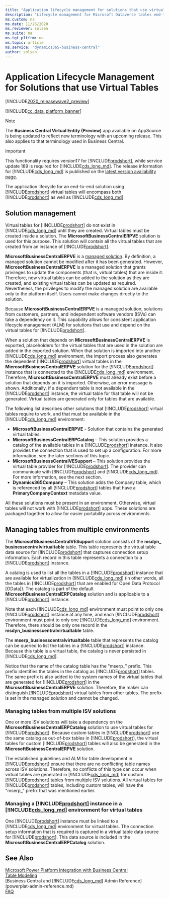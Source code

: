 ```yaml
---
title: "Application lifecycle management for solutions that use virtual tables"
description: "Lifecycle management for Microsoft Dataverse tables end-to-end solutions"
ms.custom: na
ms.date: 11/26/2020
ms.reviewer: solsen
ms.suite: na
ms.tgt_pltfrm: na
ms.topic: article
ms.service: "dynamics365-business-central"
author: solsen
---
```


# Application Lifecycle Management for Solutions that use Virtual Tables

[!INCLUDE[2020_releasewave2_preview](../includes/2020_releasewave2_preview.md)]

[!INCLUDE[cc_data_platform_banner](../includes/cc_data_platform_banner.md)]

> [!NOTE]  
> The **Business Central Virtual Entity (Preview)** app available on AppSource is being updated to reflect new terminology with an upcoming release. This also applies to that terminology used in Business Central.

> [!IMPORTANT]  
> This functionality requires version17 for [!INCLUDE[prodshort](../developer/includes/prodshort.md)], while service update 189 is required for [!INCLUDE[cds_long_md](../includes/cds_long_md.md)]. The release information for [!INCLUDE[cds_long_md](../includes/cds_long_md.md)] is published on the [latest version availability page](https://docs.microsoft.com/business-applications-release-notes/dynamics/released-versions/dynamics-365ce#all-version-availability).

The application lifecycle for an end-to-end solution using [!INCLUDE[prodshort](../developer/includes/prodshort.md)] virtual tables will encompass both [!INCLUDE[prodshort](../developer/includes/prodshort.md)] as well as [!INCLUDE[cds_long_md](../includes/cds_long_md.md)].

## Solution management

Virtual tables for [!INCLUDE[prodshort](../developer/includes/prodshort.md)] do not exist in [!INCLUDE[cds_long_md](../includes/cds_long_md.md)] until they are created. Virtual tables must be created inside a solution. The **MicrosoftBusinessCentralERPVE** solution is used for this purpose. This solution will contain all the virtual tables that are created from an instance of [!INCLUDE[prodshort](../developer/includes/prodshort.md)].

**MicrosoftBusinessCentralERPVE** is a [managed solution](https://docs.microsoft.com/powerapps/developer/common-data-service/introduction-solutions). By definition, a managed solution cannot be modified after it has been generated. However, **MicrosoftBusinessCentralERPVE** is a managed solution that grants privileges to update the components (that is, virtual tables) that are inside it. Therefore, new virtual tables can be added to the solution as they are created, and existing virtual tables can be updated as required. Nevertheless, the privileges to modify the managed solution are available only to the platform itself. Users cannot make changes directly to the solution.

Because **MicrosoftBusinessCentralERPVE** is a managed solution, solutions from customers, partners, and independent software vendors (ISVs) can take a dependency on it. This capability allows for consistent application lifecycle management (ALM) for solutions that use and depend on the virtual tables for [!INCLUDE[prodshort](../developer/includes/prodshort.md)].

When a solution that depends on **MicrosoftBusinessCentralERPVE** is exported, placeholders for the virtual tables that are used in the solution are added in the exported solution. When that solution is imported into another [!INCLUDE[cds_long_md](../includes/cds_long_md.md)] environment, the import process also generates the dependent [!INCLUDE[prodshort](../developer/includes/prodshort.md)] virtual tables in the **MicrosoftBusinessCentralERPVE** solution for the [!INCLUDE[prodshort](../developer/includes/prodshort.md)] instance that is connected to the [!INCLUDE[cds_long_md](../includes/cds_long_md.md)] environment. Therefore, **MicrosoftBusinessCentralERPVE** must already exist before a solution that depends on it is imported. Otherwise, an error message is shown. Additionally, if a dependent table is not available in the [!INCLUDE[prodshort](../developer/includes/prodshort.md)] instance, the virtual table for that table will not be generated. Virtual tables are generated only for tables that are available.

The following list describes other solutions that [!INCLUDE[prodshort](../developer/includes/prodshort.md)] virtual tables require to work, and that must be available in the [!INCLUDE[cds_long_md](../includes/cds_long_md.md)] environment:

- **MicrosoftBusinessCentralERPVE** - Solution that contains the generated virtual tables. 
- **MicrosoftBusinessCentralERPCatalog** – This solution provides a catalog of the available tables in a [!INCLUDE[prodshort](../developer/includes/prodshort.md)] instance. It also provides the connection that is used to set up a configuration. For more information, see the later sections of this topic.
- **MicrosoftBusinessCentralVESupport** – This solution provides the virtual table provider for [!INCLUDE[prodshort](../developer/includes/prodshort.md)]. The provider can communicate with [!INCLUDE[prodshort](../developer/includes/prodshort.md)]  and [!INCLUDE[cds_long_md](../includes/cds_long_md.md)]. For more information, see the next section.
- **Dynamics365Company** – This solution adds the Company table, which is referenced by all [!INCLUDE[prodshort](../developer/includes/prodshort.md)] tables that have a **PrimaryCompanyContext** metadata value.

All these solutions must be present in an environment. Otherwise, virtual tables will not work with [!INCLUDE[prodshort](../developer/includes/prodshort.md)] apps. These solutions are packaged together to allow for easier portability across environments.

## Managing tables from multiple environments

The **MicrosoftBusinessCentralVESupport** solution consists of the **msdyn\_ businesscentralvirtualtable** table. This table represents the virtual table data source for [!INCLUDE[prodshort](../developer/includes/prodshort.md)] that captures connection setup information. Each record in this table represents a connection to a [!INCLUDE[prodshort](../developer/includes/prodshort.md)] instance.

A catalog is used to list all the tables in a [!INCLUDE[prodshort](../developer/includes/prodshort.md)] instance that are available for virtualization in [!INCLUDE[cds_long_md](../includes/cds_long_md.md)] (in other words, all the tables in [!INCLUDE[prodshort](../developer/includes/prodshort.md)] that are enabled for Open Data Protocol \[OData\]). The catalog is part of the default **MicrosoftBusinessCentralERPCatalog** solution and is applicable to a [!INCLUDE[prodshort](../developer/includes/prodshort.md)] instance.

Note that each [!INCLUDE[cds_long_md](../includes/cds_long_md.md)] environment must point to only one [!INCLUDE[prodshort](../developer/includes/prodshort.md)] instance at any time, and each [!INCLUDE[prodshort](../developer/includes/prodshort.md)] environment must point to only one [!INCLUDE[cds_long_md](../includes/cds_long_md.md)] environment. Therefore, there should be only one record in the **msdyn\_businesscentralvirtualtable** table.

The **mserp\_businesscentralvirtualtable** table that represents the catalog can be queried to list the tables in a [!INCLUDE[prodshort](../developer/includes/prodshort.md)] instance. Because this table is a virtual table, the catalog is never persisted in [!INCLUDE[cds_long_md](../includes/cds_long_md.md)].

Notice that the name of the catalog table has the "mserp\_" prefix. This prefix identifies the tables in the catalog as [!INCLUDE[prodshort](../developer/includes/prodshort.md)] tables. The same prefix is also added to the system names of the virtual tables that are generated for [!INCLUDE[prodshort](../developer/includes/prodshort.md)] in the **MicrosoftBusinessCentralERPVE** solution. Therefore, the maker can distinguish [!INCLUDE[prodshort](../developer/includes/prodshort.md)] virtual tables from other tables. The prefix is set in the managed solution and cannot be changed.

### Managing tables from multiple ISV solutions

One or more ISV solutions will take a dependency on the **MicrosoftBusinessCentralERPCatalog** solution to use virtual tables for [!INCLUDE[prodshort](../developer/includes/prodshort.md)]. Because custom tables in [!INCLUDE[prodshort](../developer/includes/prodshort.md)] use the same catalog as out-of-box tables in [!INCLUDE[prodshort](../developer/includes/prodshort.md)], the virtual tables for custom [!INCLUDE[prodshort](../developer/includes/prodshort.md)] tables will also be generated in the **MicrosoftBusinessCentralERPVE** solution.

The established guidelines and ALM for table development in [!INCLUDE[prodshort](../developer/includes/prodshort.md)] ensure that there are no conflicting table names across ISV solutions. Therefore, no conflicts of this type can occur when virtual tables are generated in [!INCLUDE[cds_long_md](../includes/cds_long_md.md)] for custom [!INCLUDE[prodshort](../developer/includes/prodshort.md)] tables from multiple ISV solutions. All virtual tables for [!INCLUDE[prodshort](../developer/includes/prodshort.md)] tables, including custom tables, will have the "mserp\_" prefix that was mentioned earlier.

### Managing a [!INCLUDE[prodshort](../developer/includes/prodshort.md)] instance in a [!INCLUDE[cds_long_md](../includes/cds_long_md.md)] environment for virtual tables

One [!INCLUDE[prodshort](../developer/includes/prodshort.md)] instance must be linked to a [!INCLUDE[cds_long_md](../includes/cds_long_md.md)] environment for virtual tables. The connection setup information that is required is captured in a virtual table data source for [!INCLUDE[prodshort](../developer/includes/prodshort.md)]. This data source is included in the **MicrosoftBusinessCentralERPCatalog** solution.

## See Also

[Microsoft Power Platform Integration with Business Central](powerplat-overview.md)  
[Table Modeling](powerplat-entity-modeling.md)  
[Business Central and [!INCLUDE[cds_long_md](../includes/cds_long_md.md)] Admin Reference](powerplat-admin-reference.md)  
[FAQ](powerplat-faq.md)  
